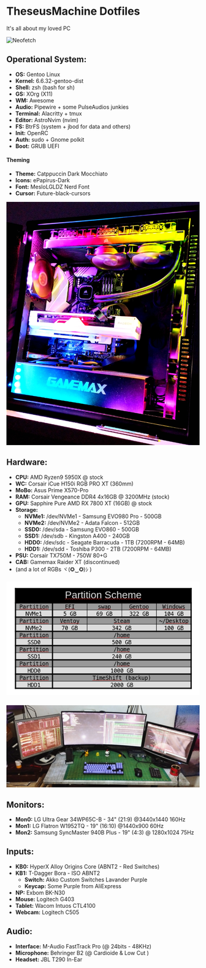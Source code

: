# TheseusMachine Dotfiles

It's all about my loved PC


![Neofetch](https://github.com/jKy0n/TheseusMachineDotFiles/blob/main/midia/Neofetch-29-Feb-2024.png)

## Operational System:

- **OS:** Gentoo Linux
- **Kernel:** 6.6.32-gentoo-dist
- **Shell:** zsh (bash for sh)
- **GS:** XOrg (X11)
- **WM:** Awesome
- **Audio:** Pipewire + some PulseAudios junkies
- **Terminal:** Alacritty + tmux
- **Editor:** AstroNvim (nvim)
- **FS:** BtrFS (system + jbod for data and others)
- **Init:** OpenRC
- **Auth:** sudo + Gnome polkit
- **Boot:** GRUB UEFI


#### Theming

- **Theme:** Catppuccin Dark Mocchiato
- **Icons:** ePapirus-Dark
- **Font:** MesloLGLDZ Nerd Font
- **Cursor:** Future-black-cursors


![Theseus Machine](https://github.com/jKy0n/TheseusMachineDotFiles/blob/main/midia/TheseusMachine-29-Feb-2024.jpg)


## Hardware:

- **CPU:** AMD Ryzen9 5950X @ stock
- **WC:** Corsair iCue H150i RGB PRO XT (360mm)
- **MoBo:** Asus Prime X570-Pro
- **RAM:** Corsair Vengeance DDR4 4x16GB @ 3200MHz (stock)
- **GPU:** Sapphire Pure AMD RX 7800 XT (16GB) @ stock
- **Storage:**
    - **NVMe1:** /dev/NVMe1 -  Samsung EVO980 Pro - 500GB
    - **NVMe2:** /dev/NVMe2 -  Adata Falcon       - 512GB
    - **SSD0:**  /dev/sda   -  Samsung EVO860     - 500GB
    - **SSD1:**  /dev/sdb   -  Kingston A400      - 240GB
    - **HDD0:**  /dev/sdc   -  Seagate Barracuda  - 1TB (7200RPM - 64MB)
    - **HDD1:**  /dev/sdd   -  Toshiba P300       - 2TB (7200RPM - 64MB)
- **PSU:** Corsair TX750M - 750W 80+G
- **CAB:** Gamemax Raider XT (discontinued)
- (and a lot of RGBs ヾ(✪‿✪)ｼ )

###

![Devices](https://github.com/jKy0n/TheseusMachineDotFiles/blob/main/midia/devicesTab.png)

###

![Peripherals](https://github.com/jKy0n/TheseusMachineDotFiles/blob/main/midia/Desktop-29-Feb-2024.jpg)

## Monitors:

- **Mon0:** LG Ultra Gear 34WP65C-B - 34" (21:9) @3440x1440 160Hz
- **Mon1:** LG Flatron W1952TQ - 19" (16:10) @1440x900 60Hz
- **Mon2:** Samsung SyncMaster 940B Plus - 19" (4:3) @ 1280x1024 75Hz


## Inputs:

- **KB0:** HyperX Alloy Origins Core (ABNT2 - Red Switches)
- **KB1:** T-Dagger Bora - ISO ABNT2
    - **Switch:** Akko Custom Switches Lavander Purple
    - **Keycap:** Some Purple from AliExpress
- **NP:** Exbom BK-N30
- **Mouse:** Logitech G403
- **Tablet:** Wacom Intuos CTL4100
- **Webcam:** Logitech C505 


## Audio:

- **Interface:** M-Audio FastTrack Pro (@ 24bits - 48KHz)
- **Microphone:** Behringer B2 (@ Cardioide & Low Cut )
- **Headset:** JBL T290 In-Ear 